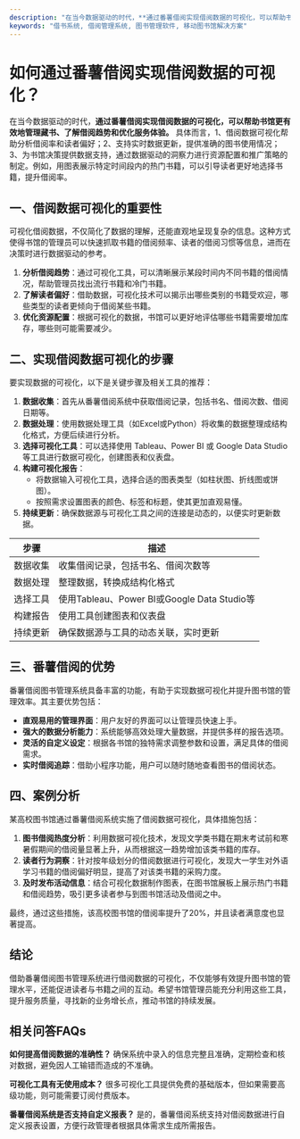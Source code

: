 ```yaml
---
description: "在当今数据驱动的时代，**通过番薯借阅实现借阅数据的可视化，可以帮助书馆更有效地管理藏书、了解借阅趋势和优化服务体验。** 具体而言，1、借阅数据可视化帮助分析借阅率和读者偏好；2、支持实时数据更新，提供准确的图书使用情况；3、为书馆决策提供数据支持，通过数据驱动的洞察力进行资源配置和推广策略的制定。例如，用图表展示特定时间段内的热门书籍，可以引导读者更好地选择书籍，提升借阅率。"
keywords: "借书系统, 借阅管理系统, 图书管理软件, 移动图书馆解决方案"
---
```

# 如何通过番薯借阅实现借阅数据的可视化？

在当今数据驱动的时代，**通过番薯借阅实现借阅数据的可视化，可以帮助书馆更有效地管理藏书、了解借阅趋势和优化服务体验。** 具体而言，1、借阅数据可视化帮助分析借阅率和读者偏好；2、支持实时数据更新，提供准确的图书使用情况；3、为书馆决策提供数据支持，通过数据驱动的洞察力进行资源配置和推广策略的制定。例如，用图表展示特定时间段内的热门书籍，可以引导读者更好地选择书籍，提升借阅率。

## 一、借阅数据可视化的重要性

可视化借阅数据，不仅简化了数据的理解，还能直观地呈现复杂的信息。这种方式使得书馆的管理员可以快速抓取书籍的借阅频率、读者的借阅习惯等信息，进而在决策时进行数据驱动的参考。

1. **分析借阅趋势**：通过可视化工具，可以清晰展示某段时间内不同书籍的借阅情况，帮助管理员找出流行书籍和冷门书籍。
2. **了解读者偏好**：借助数据，可视化技术可以揭示出哪些类别的书籍受欢迎，哪些类型的读者更倾向于借阅某些书籍。
3. **优化资源配置**：根据可视化的数据，书馆可以更好地评估哪些书籍需要增加库存，哪些则可能需要减少。

## 二、实现借阅数据可视化的步骤

要实现数据的可视化，以下是关键步骤及相关工具的推荐：

1. **数据收集**：首先从番薯借阅系统中获取借阅记录，包括书名、借阅次数、借阅日期等。
2. **数据处理**：使用数据处理工具（如Excel或Python）将收集的数据整理成结构化格式，方便后续进行分析。
3. **选择可视化工具**：可以选择使用 Tableau、Power BI 或 Google Data Studio 等工具进行数据可视化，创建图表和仪表盘。
4. **构建可视化报告**：
   - 将数据输入可视化工具，选择合适的图表类型（如柱状图、折线图或饼图）。
   - 按照需求设置图表的颜色、标签和标题，使其更加直观易懂。
5. **持续更新**：确保数据源与可视化工具之间的连接是动态的，以便实时更新数据。

| 步骤      | 描述                                            |
|-----------|-------------------------------------------------|
| 数据收集  | 收集借阅记录，包括书名、借阅次数等              |
| 数据处理  | 整理数据，转换成结构化格式                     |
| 选择工具  | 使用Tableau、Power BI或Google Data Studio等   |
| 构建报告  | 使用工具创建图表和仪表盘                        |
| 持续更新  | 确保数据源与工具的动态关联，实时更新           |

## 三、番薯借阅的优势

番薯借阅图书管理系统具备丰富的功能，有助于实现数据可视化并提升图书馆的管理效率。其主要优势包括：

- **直观易用的管理界面**：用户友好的界面可以让管理员快速上手。
- **强大的数据分析能力**：系统能够高效处理大量数据，并提供多样的报告选项。
- **灵活的自定义设定**：根据各书馆的独特需求调整参数和设置，满足具体的借阅需求。
- **实时借阅追踪**：借助小程序功能，用户可以随时随地查看图书的借阅状态。

## 四、案例分析

某高校图书馆通过番薯借阅系统实施了借阅数据可视化，具体措施包括：

1. **图书借阅热度分析**：利用数据可视化技术，发现文学类书籍在期末考试前和寒暑假期间的借阅量显著上升，从而根据这一趋势增加该类书籍的库存。
2. **读者行为洞察**：针对按年级划分的借阅数据进行可视化，发现大一学生对外语学习书籍的借阅偏好明显，提高了对该类书籍的采购力度。
3. **及时发布活动信息**：结合可视化数据制作图表，在图书馆展板上展示热门书籍和借阅趋势，吸引更多读者参与到图书馆活动及借阅之中。

最终，通过这些措施，该高校图书馆的借阅率提升了20%，并且读者满意度也显著提高。

## 结论

借助番薯借阅图书管理系统进行借阅数据的可视化，不仅能够有效提升图书馆的管理水平，还能促进读者与书籍之间的互动。希望书馆管理员能充分利用这些工具，提升服务质量，寻找新的业务增长点，推动书馆的持续发展。

## 相关问答FAQs

**如何提高借阅数据的准确性？** 
确保系统中录入的信息完整且准确，定期检查和核对数据，避免因人工输错而造成的不准确。

**可视化工具有无使用成本？**
很多可视化工具提供免费的基础版本，但如果需要高级功能，则可能需要订阅付费版本。

**番薯借阅系统是否支持自定义报表？**
是的，番薯借阅系统支持对借阅数据进行自定义报表设置，方便行政管理者根据具体需求生成所需报告。
